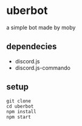 # uberbot
a simple bot made by moby

## dependecies
 * discord.js
 * discord.js-commando

## setup

```
git clone 
cd uberbot
npm install
npm start
```
